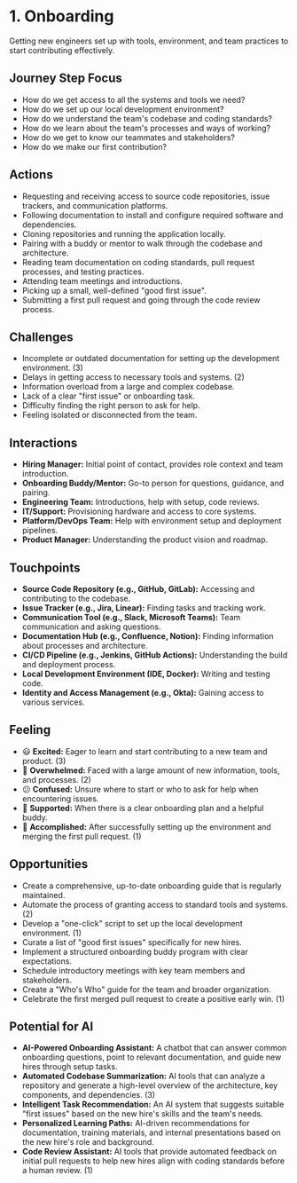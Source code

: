 # 1. Onboarding

Getting new engineers set up with tools, environment, and team practices to start contributing effectively.

## Journey Step Focus

*   How do we get access to all the systems and tools we need?
*   How do we set up our local development environment?
*   How do we understand the team's codebase and coding standards?
*   How do we learn about the team's processes and ways of working?
*   How do we get to know our teammates and stakeholders?
*   How do we make our first contribution?

## Actions

*   Requesting and receiving access to source code repositories, issue trackers, and communication platforms.
*   Following documentation to install and configure required software and dependencies.
*   Cloning repositories and running the application locally.
*   Pairing with a buddy or mentor to walk through the codebase and architecture.
*   Reading team documentation on coding standards, pull request processes, and testing practices.
*   Attending team meetings and introductions.
*   Picking up a small, well-defined "good first issue".
*   Submitting a first pull request and going through the code review process.

## Challenges

*   Incomplete or outdated documentation for setting up the development environment. (3)
*   Delays in getting access to necessary tools and systems. (2)
*   Information overload from a large and complex codebase.
*   Lack of a clear "first issue" or onboarding task.
*   Difficulty finding the right person to ask for help.
*   Feeling isolated or disconnected from the team.

## Interactions

*   **Hiring Manager:** Initial point of contact, provides role context and team introduction.
*   **Onboarding Buddy/Mentor:** Go-to person for questions, guidance, and pairing.
*   **Engineering Team:** Introductions, help with setup, code reviews.
*   **IT/Support:** Provisioning hardware and access to core systems.
*   **Platform/DevOps Team:** Help with environment setup and deployment pipelines.
*   **Product Manager:** Understanding the product vision and roadmap.

## Touchpoints

*   **Source Code Repository (e.g., GitHub, GitLab):** Accessing and contributing to the codebase.
*   **Issue Tracker (e.g., Jira, Linear):** Finding tasks and tracking work.
*   **Communication Tool (e.g., Slack, Microsoft Teams):** Team communication and asking questions.
*   **Documentation Hub (e.g., Confluence, Notion):** Finding information about processes and architecture.
*   **CI/CD Pipeline (e.g., Jenkins, GitHub Actions):** Understanding the build and deployment process.
*   **Local Development Environment (IDE, Docker):** Writing and testing code.
*   **Identity and Access Management (e.g., Okta):** Gaining access to various services.

## Feeling

*   😃 **Excited:** Eager to learn and start contributing to a new team and product. (3)
*   🤔 **Overwhelmed:** Faced with a large amount of new information, tools, and processes. (2)
*   😕 **Confused:** Unsure where to start or who to ask for help when encountering issues.
*   🙏 **Supported:** When there is a clear onboarding plan and a helpful buddy.
*   🎉 **Accomplished:** After successfully setting up the environment and merging the first pull request. (1)

## Opportunities

*   Create a comprehensive, up-to-date onboarding guide that is regularly maintained.
*   Automate the process of granting access to standard tools and systems. (2)
*   Develop a "one-click" script to set up the local development environment. (1)
*   Curate a list of "good first issues" specifically for new hires.
*   Implement a structured onboarding buddy program with clear expectations.
*   Schedule introductory meetings with key team members and stakeholders.
*   Create a "Who's Who" guide for the team and broader organization.
*   Celebrate the first merged pull request to create a positive early win. (1)

## Potential for AI

*   **AI-Powered Onboarding Assistant:** A chatbot that can answer common onboarding questions, point to relevant documentation, and guide new hires through setup tasks.
*   **Automated Codebase Summarization:** AI tools that can analyze a repository and generate a high-level overview of the architecture, key components, and dependencies. (3)
*   **Intelligent Task Recommendation:** An AI system that suggests suitable "first issues" based on the new hire's skills and the team's needs.
*   **Personalized Learning Paths:** AI-driven recommendations for documentation, training materials, and internal presentations based on the new hire's role and background.
*   **Code Review Assistant:** AI tools that provide automated feedback on initial pull requests to help new hires align with coding standards before a human review. (1)
